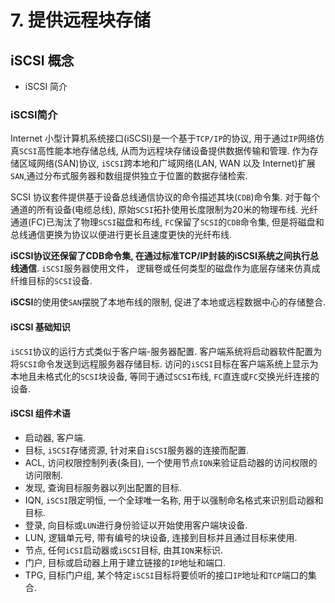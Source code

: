 # 7. 提供远程块存储

## iSCSI 概念

* iSCSI 简介

### iSCSI简介

Internet 小型计算机系统接口(iSCSI)是一个基于`TCP/IP`的协议, 用于通过`IP`网络仿真`SCSI`高性能本地存储总线, 从而为远程块存储设备提供数据传输和管理. 作为存储区域网络(SAN)协议, `iSCSI`跨本地和广域网络(LAN, WAN 以及 Internet)扩展`SAN`,通过分布式服务器和数组提供独立于位置的数据存储检索.

SCSI 协议套件提供基于设备总线通信协议的命令描述其块(`CDB`)命令集. 对于每个通道的所有设备(电缆总线), 原始`SCSI`拓扑使用长度限制为20米的物理布线. 光纤通道(FC)已淘汰了物理`SCSI`磁盘和布线, `FC`保留了`SCSI`的`CDB`命令集, 但是将磁盘和总线通信更换为协议以便进行更长且速度更快的光纤布线.

**iSCSI协议还保留了CDB命令集, 在通过标准TCP/IP封装的iSCSI系统之间执行总线通信**. `iSCSI`服务器使用文件， 逻辑卷或任何类型的磁盘作为底层存储来仿真成纤维目标的`SCSI`设备.

**iSCSI**的使用使`SAN`摆脱了本地布线的限制, 促进了本地或远程数据中心的存储整合.

#### iSCSI 基础知识

`iSCSI`协议的运行方式类似于客户端-服务器配置. 客户端系统将启动器软件配置为将`SCSI`命令发送到远程服务器存储目标. 访问的`iSCSI`目标在客户端系统上显示为本地且未格式化的`SCSI`块设备, 等同于通过`SCSI`布线, `FC`直连或`FC`交换光纤连接的设备.

#### iSCSI 组件术语

* 启动器, 客户端.
* 目标, `iSCSI`存储资源, 针对来自`iSCSI`服务器的连接而配置.
* ACL, 访问权限控制列表(条目), 一个使用节点`IQN`来验证启动器的访问权限的访问限制.
* 发现, 查询目标服务器以列出配置的目标.
* IQN, `iSCSI`限定明恒, 一个全球唯一名称, 用于以强制命名格式来识别启动器和目标.
* 登录, 向目标或`LUN`进行身份验证以开始使用客户端块设备.
* LUN, 逻辑单元号, 带有编号的块设备, 连接到目标并且通过目标来使用.
* 节点, 任何`iCSI`启动器或`iSCSI`目标, 由其`IQN`来标识.
* 门户, 目标或启动器上用于建立链接的`IP`地址和端口.
* TPG, 目标门户组, 某个特定`iSCSI`目标将要侦听的接口`IP`地址和`TCP`端口的集合.